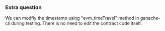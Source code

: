 ### Extra question

We can modfiy the timestamp using "evm_timeTravel" method in ganache-cli during testing. There is no need to edit the contract code itself.